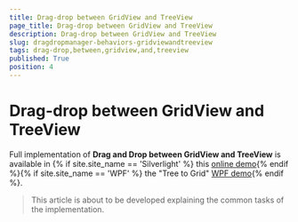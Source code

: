 ```yaml
---
title: Drag-drop between GridView and TreeView
page_title: Drag-drop between GridView and TreeView
description: Drag-drop between GridView and TreeView
slug: dragdropmanager-behaviors-gridviewandtreeview
tags: drag-drop,between,gridview,and,treeview
published: True
position: 4
---
```


# Drag-drop between GridView and TreeView

Full implementation of __Drag and Drop between GridView and TreeView__ is available in {% if site.site_name == 'Silverlight' %} this [online demo](http://demos.telerik.com/silverlight/#DragAndDrop/TreeToGrid){% endif %}{% if site.site_name == 'WPF' %} the "Tree to Grid" [WPF demo](http://demos.telerik.com/wpf/#DragAndDrop/TreeToGrid){% endif %}.        

>This article is about to be developed explaining the common tasks of the implementation.